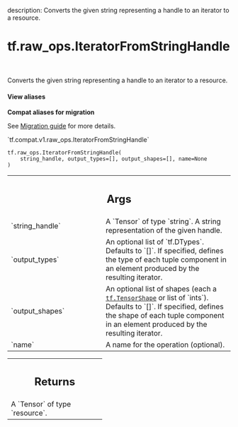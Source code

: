 description: Converts the given string representing a handle to an iterator to a resource.

<div itemscope itemtype="http://developers.google.com/ReferenceObject">
<meta itemprop="name" content="tf.raw_ops.IteratorFromStringHandle" />
<meta itemprop="path" content="Stable" />
</div>

# tf.raw_ops.IteratorFromStringHandle

<!-- Insert buttons and diff -->

<table class="tfo-notebook-buttons tfo-api nocontent" align="left">

</table>



Converts the given string representing a handle to an iterator to a resource.

<section class="expandable">
  <h4 class="showalways">View aliases</h4>
  <p>
<b>Compat aliases for migration</b>
<p>See
<a href="https://www.tensorflow.org/guide/migrate">Migration guide</a> for
more details.</p>
<p>`tf.compat.v1.raw_ops.IteratorFromStringHandle`</p>
</p>
</section>

<pre class="devsite-click-to-copy prettyprint lang-py tfo-signature-link">
<code>tf.raw_ops.IteratorFromStringHandle(
    string_handle, output_types=[], output_shapes=[], name=None
)
</code></pre>



<!-- Placeholder for "Used in" -->


<!-- Tabular view -->
 <table class="responsive fixed orange">
<colgroup><col width="214px"><col></colgroup>
<tr><th colspan="2"><h2 class="add-link">Args</h2></th></tr>

<tr>
<td>
`string_handle`
</td>
<td>
A `Tensor` of type `string`.
A string representation of the given handle.
</td>
</tr><tr>
<td>
`output_types`
</td>
<td>
An optional list of `tf.DTypes`. Defaults to `[]`.
If specified, defines the type of each tuple component in an
element produced by the resulting iterator.
</td>
</tr><tr>
<td>
`output_shapes`
</td>
<td>
An optional list of shapes (each a <a href="../../tf/TensorShape.md"><code>tf.TensorShape</code></a> or list of `ints`). Defaults to `[]`.
If specified, defines the shape of each tuple component in an
element produced by the resulting iterator.
</td>
</tr><tr>
<td>
`name`
</td>
<td>
A name for the operation (optional).
</td>
</tr>
</table>



<!-- Tabular view -->
 <table class="responsive fixed orange">
<colgroup><col width="214px"><col></colgroup>
<tr><th colspan="2"><h2 class="add-link">Returns</h2></th></tr>
<tr class="alt">
<td colspan="2">
A `Tensor` of type `resource`.
</td>
</tr>

</table>

